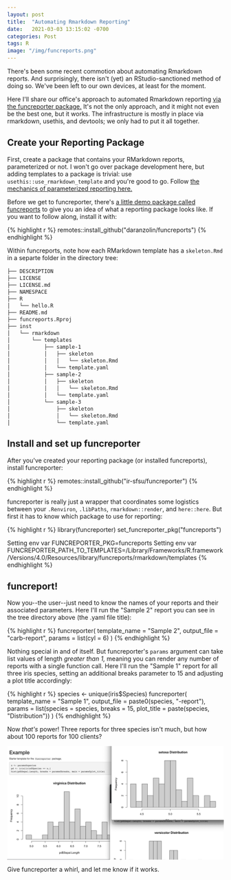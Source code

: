 ```yaml
---
layout: post
title:  "Automating Rmarkdown Reporting"
date:   2021-03-03 13:15:02 -0700
categories: Post
tags: R
image: "/img/funcreports.png"
---
```


There's been some recent commotion about automating Rmarkdown reports. And surprisingly, there isn't (yet) an RStudio-sanctioned method of doing so. We've been left to our own devices, at least for the moment. 

Here I'll share our office's approach to automated Rmarkdown reporting [via the funcreporter package.](https://github.com/ir-sfsu/funcreporter) It's not the only approach, and it might not even be the best one, but it works. The infrastructure is mostly in place via rmarkdown, usethis, and devtools; we only had to put it all together.

## Create your Reporting Package

First, create a package that contains your RMarkdown reports, parameterized or not. I won't go over package development here, but adding templates to a package is trivial: use `usethis::use_rmarkdown_template` and you're good to go. Follow [the mechanics of parameterized reporting here.](https://bookdown.org/yihui/rmarkdown/parameterized-reports.html)

Before we get to funcreporter, there's [a little demo package called funcreports](https://github.com/daranzolin/funcreports) to give you an idea of what a reporting package looks like. If you want to follow along, install it with:

{% highlight r %}
remotes::install_github("daranzolin/funcreports")
{% endhighlight %} 

Within funcreports, note how each RMarkdown template has a `skeleton.Rmd` in a separte folder in the directory tree:

```
├── DESCRIPTION
├── LICENSE
├── LICENSE.md
├── NAMESPACE
├── R
│   └── hello.R
├── README.md
├── funcreports.Rproj
├── inst
│   └── rmarkdown
│       └── templates
│           ├── sample-1
│           │   ├── skeleton
│           │   │   └── skeleton.Rmd
│           │   └── template.yaml
│           ├── sample-2
│           │   ├── skeleton
│           │   │   └── skeleton.Rmd
│           │   └── template.yaml
│           └── sample-3
│               ├── skeleton
│               │   └── skeleton.Rmd
│               └── template.yaml
```

## Install and set up funcreporter

After you've created your reporting package (or installed funcreports), install funcreporter:

{% highlight r %}
remotes::install_github("ir-sfsu/funcreporter")
{% endhighlight %}

funcreporter is really just a wrapper that coordinates some logistics between your `.Renviron`, `.libPaths`, `rmarkdown::render`, and `here::here`. But first it has to know which package to use for reporting:

{% highlight r %}
library(funcreporter)
set_funcreporter_pkg("funcreports")

Setting env var FUNCREPORTER_PKG=funcreports
Setting env var FUNCREPORTER_PATH_TO_TEMPLATES=/Library/Frameworks/R.framework/Versions/4.0/Resources/library/funcreports/rmarkdown/templates
{% endhighlight %}

## funcreport!

Now you--the user--just need to know the names of your reports and their associated parameters. Here I'll run the "Sample 2" report you can see in the tree directory above (the .yaml file title):

{% highlight r %}
funcreporter(
  template_name = "Sample 2", 
  output_file = "carb-report",
  params = list(cyl = 6)
)
{% endhighlight %}

Nothing special in and of itself. But funcreporter's `params` argument can take list values of length *greater than 1,* meaning you can render any number of reports with a single function call. Here I'll run the "Sample 1" report for all three iris species, setting an additional breaks parameter to 15 and adjusting a plot title accordingly:

{% highlight r %}
species <- unique(iris$Species)
funcreporter(
  template_name = "Sample 1",
  output_file = paste0(species, "-report"),
  params = list(species = species, breaks = 15, plot_title = paste(species, "Distribution"))
)
{% endhighlight %}

Now *that's* power! Three reports for three species isn't much, but how about 100 reports for 100 clients? 

<img src="/img/funcreports.png" alt="funcreporter" align="center"/> 

Give funcreporter a whirl, and let me know if it works.
